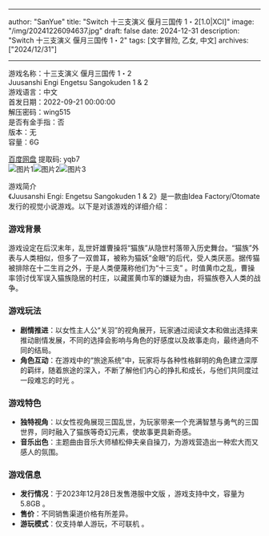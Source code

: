 
---
author: "SanYue"
title: "Switch 十三支演义 偃月三国传 1・2[1.0|XCI]"
image: "/img/20241226094637.jpg"
draft: false
date: 2024-12-31
description: "Switch 十三支演义 偃月三国传 1・2"
tags: [文字冒险, 乙女, 中文]
archives: ["2024/12/31"]

---

游戏名称：十三支演义 偃月三国传 1・2   
Juusanshi Engi Engetsu Sangokuden 1 & 2    
游戏语言：中文  
首发日期：2022-09-21 00:00:00  
解压密码：wing515  
是否有金手指：否  
版本：无   
容量：6G

[百度网盘](https://pan.baidu.com/s/1LI03A1pZdZ7QUbOMOV3UYg) 提取码: yqb7  
![图片1](/img/64195d.jpg)![图片2](/img/3ea60e.jpg)![图片3](/img/108870.jpg)  

游戏简介  
《Juusanshi Engi: Engetsu Sangokuden 1 & 2》是一款由Idea Factory/Otomate发行的视觉小说游戏。以下是对该游戏的详细介绍：

### 游戏背景
游戏设定在后汉末年，乱世奸雄曹操将“猫族”从隐世村落带入历史舞台。“猫族”外表与人类相似，但多了一双兽耳，被称为猫妖“金眼”的后代，受人类厌恶。据传猫被排除在十二生肖之外，于是人类便蔑称他们为“十三支” 。时值黄巾之乱，曹操率领讨伐军误入猫族隐居的村庄，以藏匿黄巾军的嫌疑为由，将猫族卷入人类的战争。

### 游戏玩法
- **剧情推进**：以女性主人公“关羽”的视角展开，玩家通过阅读文本和做出选择来推动剧情发展，不同的选择会影响与角色的好感度以及故事走向，最终通向不同的结局。
- **角色互动**：在游戏中的“旅途系统”中，玩家将与各种性格鲜明的角色建立深厚的羁绊，随着旅途的深入，不断了解他们内心的挣扎和成长，与他们共同度过一段难忘的时光 。

### 游戏特色
- **独特视角**：以女性视角展现三国乱世，为玩家带来一个充满智慧与勇气的三国世界，同时融入了猫族等奇幻元素，使故事更具新奇感。
- **音乐出色**：主题曲由音乐大师植松伸夫亲自操刀，为游戏营造出一种宏大而又感人的氛围。

### 游戏信息
- **发行情况**：于2023年12月28日发售港服中文版 ，游戏支持中文，容量为5.8GB 。
- **售价**：不同销售渠道价格有所差异。
- **游玩模式**：仅支持单人游玩，不可联机 。
